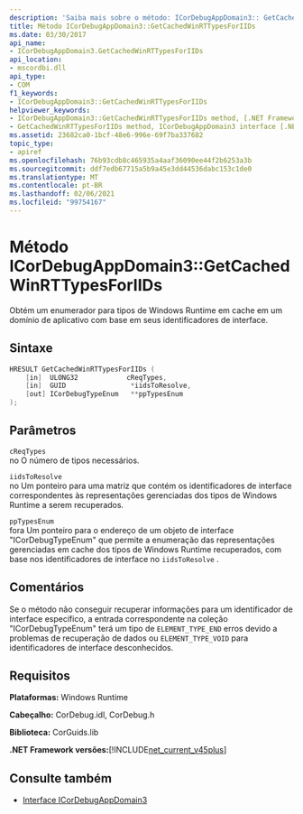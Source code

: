 ```yaml
---
description: 'Saiba mais sobre o método: ICorDebugAppDomain3:: GetCachedWinRTTypesForIIDs'
title: Método ICorDebugAppDomain3::GetCachedWinRTTypesForIIDs
ms.date: 03/30/2017
api_name:
- ICorDebugAppDomain3.GetCachedWinRTTypesForIIDs
api_location:
- mscordbi.dll
api_type:
- COM
f1_keywords:
- ICorDebugAppDomain3::GetCachedWinRTTypesForIIDs
helpviewer_keywords:
- ICorDebugAppDomain3::GetCachedWinRTTypesForIIDs method, [.NET Framework debugging]
- GetCachedWinRTTypesForIIDs method, ICorDebugAppDomain3 interface [.NET Framework debugging]
ms.assetid: 23682ca0-1bcf-48e6-996e-69f7ba337682
topic_type:
- apiref
ms.openlocfilehash: 76b93cdb8c465935a4aaf36090ee44f2b6253a3b
ms.sourcegitcommit: ddf7edb67715a5b9a45e3dd44536dabc153c1de0
ms.translationtype: MT
ms.contentlocale: pt-BR
ms.lasthandoff: 02/06/2021
ms.locfileid: "99754167"
---
```

# <a name="icordebugappdomain3getcachedwinrttypesforiids-method"></a>Método ICorDebugAppDomain3::GetCachedWinRTTypesForIIDs

Obtém um enumerador para tipos de Windows Runtime em cache em um domínio de aplicativo com base em seus identificadores de interface.  
  
## <a name="syntax"></a>Sintaxe  
  
```cpp  
HRESULT GetCachedWinRTTypesForIIDs (
    [in]  ULONG32            cReqTypes,  
    [in]  GUID                *iidsToResolve,  
    [out] ICorDebugTypeEnum   **ppTypesEnum  
);  
```  
  
## <a name="parameters"></a>Parâmetros  

 `cReqTypes`  
 no O número de tipos necessários.  
  
 `iidsToResolve`  
 no Um ponteiro para uma matriz que contém os identificadores de interface correspondentes às representações gerenciadas dos tipos de Windows Runtime a serem recuperados.  
  
 `ppTypesEnum`  
 fora Um ponteiro para o endereço de um objeto de interface "ICorDebugTypeEnum" que permite a enumeração das representações gerenciadas em cache dos tipos de Windows Runtime recuperados, com base nos identificadores de interface no `iidsToResolve` .  
  
## <a name="remarks"></a>Comentários  

 Se o método não conseguir recuperar informações para um identificador de interface específico, a entrada correspondente na coleção "ICorDebugTypeEnum" terá um tipo de `ELEMENT_TYPE_END` erros devido a problemas de recuperação de dados ou `ELEMENT_TYPE_VOID` para identificadores de interface desconhecidos.  
  
## <a name="requirements"></a>Requisitos  

 **Plataformas:** Windows Runtime  
  
 **Cabeçalho:** CorDebug.idl, CorDebug.h  
  
 **Biblioteca:** CorGuids.lib  
  
 **.NET Framework versões:**[!INCLUDE[net_current_v45plus](../../../../includes/net-current-v45plus-md.md)]  
  
## <a name="see-also"></a>Consulte também

- [Interface ICorDebugAppDomain3](icordebugappdomain3-interface.md)
